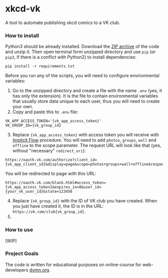 # xkcd-vk

A tool to automate publishing xkcd comics to a VK club.

### How to install

Python3 should be already installed.
Download the [ZIP archive](https://github.com/Katsutami7moto/xkcd-vk/archive/refs/heads/main.zip) of the code and unzip it.
Then open terminal form unzipped directory and use `pip` (or `pip3`, if there is a conflict with Python2) to install dependencies:
```commandline
pip install -r requirements.txt
```
Before you run any of the scripts, you will need to configure environmental variables:

1. Go to the unzipped directory and create a file with the name `.env` (yes, it has only the extension).
It is the file to contain environmental variables that usually store data unique to each user, thus you will need to create your own.
2. Copy and paste this to `.env` file:
```dotenv
VK_APP_ACCESS_TOKEN='{vk_app_access_token}'
VK_GROUP_ID={vk_group_id}
```
3. Replace `{vk_app_access_token}` with access token you will receive with [Implicit Flow](https://dev.vk.com/api/access-token/implicit-flow-user) procedure. You will need to add `photos`, `groups`, `wall` and `offline` to the scope parameter. The request URL will look like that (yes, without "necessary" `redirect_uri`):
```
https://oauth.vk.com/authorize?client_id={vk_app_client_id}&display=page&scope=photos+groups+wall+offline&response_type=token&v=5.131&state=123456
```
You will be redirected to page with this URL:
```
https://oauth.vk.com/blank.html#access_token={vk_app_access_token}&expires_in=0&user_id={your_vk_user_id}&state=123456
```
4. Replace `{vk_group_id}` with the ID of VK club you have created. When you just have created it, the ID is in the URL: `https://vk.com/club{vk_group_id}`.
5. 

### How to use

[WIP]

### Project Goals

The code is written for educational purposes on online-course for web-developers [dvmn.org](https://dvmn.org/).
